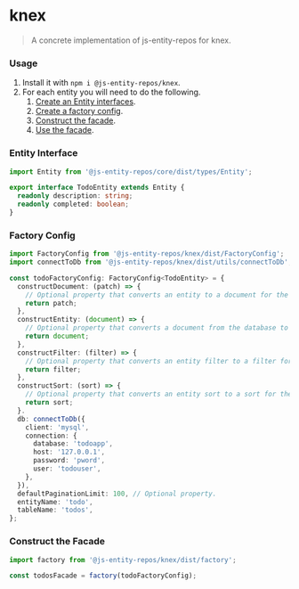 # knex
> A concrete implementation of js-entity-repos for knex.

### Usage
1. Install it with `npm i @js-entity-repos/knex`.
1. For each entity you will need to do the following.
    1. [Create an Entity interfaces](#entity-interface).
    1. [Create a factory config](#factory-config).
    1. [Construct the facade](#construct-the-facade).
    1. [Use the facade](https://github.com/js-entity-repos/core/blob/master/docs/facade.md).

### Entity Interface

```ts
import Entity from '@js-entity-repos/core/dist/types/Entity';

export interface TodoEntity extends Entity {
  readonly description: string;
  readonly completed: boolean;
}
```

### Factory Config

```ts
import FactoryConfig from '@js-entity-repos/knex/dist/FactoryConfig';
import connectToDb from '@js-entity-repos/knex/dist/utils/connectToDb';

const todoFactoryConfig: FactoryConfig<TodoEntity> = {
  constructDocument: (patch) => {
    // Optional property that converts an entity to a document for the database.
    return patch;
  },
  constructEntity: (document) => {
    // Optional property that converts a document from the database to an entity.
    return document;
  },
  constructFilter: (filter) => {
    // Optional property that converts an entity filter to a filter for the DB.
    return filter;
  },
  constructSort: (sort) => {
    // Optional property that converts an entity sort to a sort for the DB.
    return sort;
  }.
  db: connectToDb({
    client: 'mysql',
    connection: {
      database: 'todoapp',
      host: '127.0.0.1',
      password: 'pword',
      user: 'todouser',
    },
  }),
  defaultPaginationLimit: 100, // Optional property.
  entityName: 'todo',
  tableName: 'todos',
};
```

### Construct the Facade

```ts
import factory from '@js-entity-repos/knex/dist/factory';

const todosFacade = factory(todoFactoryConfig);
```
